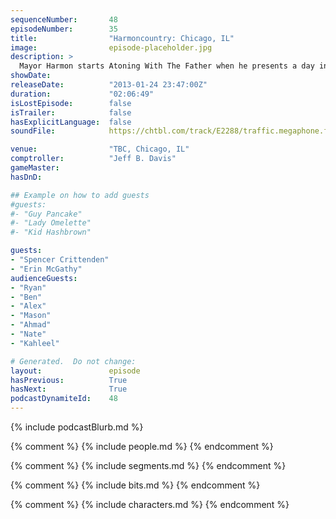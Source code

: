 ```yaml
---
sequenceNumber:       48
episodeNumber:        35
title:                "Harmoncountry: Chicago, IL"
image:                episode-placeholder.jpg
description: >
  Mayor Harmon starts Atoning With The Father when he presents a day in his fantasy TV writer life, confronts a drunk Darth Vader, then adopts a 15 year old version of himself. The night ends with an impromptu rap battle before new Harmenian Kahleel take...
showDate:             
releaseDate:          "2013-01-24 23:47:00Z"
duration:             "02:06:49"
isLostEpisode:        false
isTrailer:            false
hasExplicitLanguage:  false
soundFile:            https://chtbl.com/track/E2288/traffic.megaphone.fm/STA6230550878.mp3?updated=1560295661

venue:                "TBC, Chicago, IL"
comptroller:          "Jeff B. Davis"
gameMaster:           
hasDnD:               

## Example on how to add guests
#guests:
#- "Guy Pancake"
#- "Lady Omelette"
#- "Kid Hashbrown"

guests:
- "Spencer Crittenden"
- "Erin McGathy"
audienceGuests:
- "Ryan"
- "Ben"
- "Alex"
- "Mason"
- "Ahmad"
- "Nate"
- "Kahleel"

# Generated.  Do not change:
layout:               episode
hasPrevious:          True
hasNext:              True
podcastDynamiteId:    48
---
```


{% include podcastBlurb.md %}

{% comment %}
{% include people.md %}
{% endcomment %}

{% comment %}
{% include segments.md %}
{% endcomment %}

{% comment %}
{% include bits.md %}
{% endcomment %}

{% comment %}
{% include characters.md %}
{% endcomment %}
